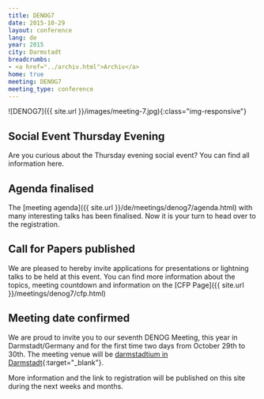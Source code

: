 ```yaml
---
title: DENOG7
date: 2015-10-29
layout: conference
lang: de
year: 2015
city: Darmstadt
breadcrumbs:
- <a href="../archiv.html">Archiv</a>
home: true
meeting: DENOG7
meeting_type: conference
---
```


![DENOG7]({{ site.url }}/images/meeting-7.jpg){:class="img-responsive"}

## Social Event Thursday Evening

Are you curious about the Thursday evening social event? You can find all information here.

## Agenda finalised

The [meeting agenda]({{ site.url }}/de/meetings/denog7/agenda.html) with many interesting talks has been finalised. Now it is your turn to head over to the registration.

## Call for Papers published

We are pleased to hereby invite applications for presentations or lightning talks to be held at this event.
You can find more information about the topics, meeting countdown and information on the [CFP Page]({{ site.url }}/meetings/denog7/cfp.html)

## Meeting date confirmed

We are proud to invite you to our seventh DENOG Meeting, this year in Darmstadt/Germany and for the first time two days from October 29th to 30th. The meeting venue will be [darmstadtium in Darmstadt](http://www.darmstadtium.de/index.cfm/sp_id/2/){:target="_blank"}.

More information and the link to registration will be published on this site during the next weeks and months.
